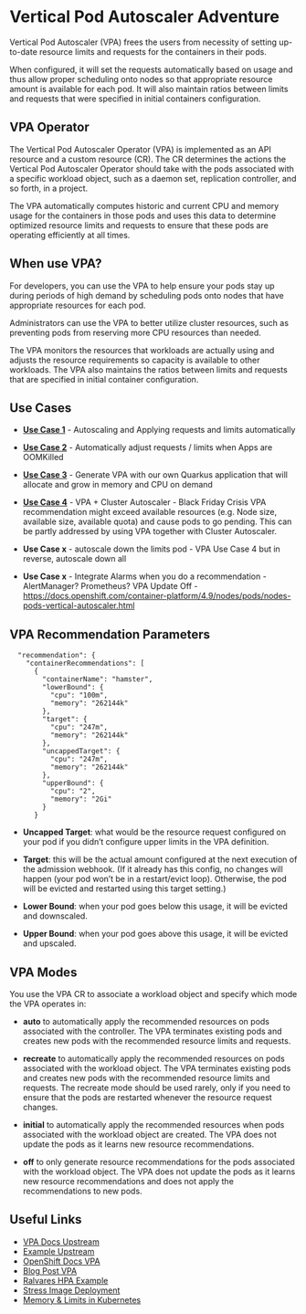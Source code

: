 # Vertical Pod Autoscaler Adventure

Vertical Pod Autoscaler (VPA) frees the users from necessity of setting up-to-date resource limits and requests for the containers in their pods.

When configured, it will set the requests automatically based on usage and thus allow proper scheduling onto nodes so that appropriate resource amount is available for each pod. It will also maintain ratios between limits and requests that were specified in initial containers configuration.

## VPA Operator

The Vertical Pod Autoscaler Operator (VPA) is implemented as an API resource and a custom resource (CR). The CR determines the actions the Vertical Pod Autoscaler Operator should take with the pods associated with a specific workload object, such as a daemon set, replication controller, and so forth, in a project.

The VPA automatically computes historic and current CPU and memory usage for the containers in those pods and uses this data to determine optimized resource limits and requests to ensure that these pods are operating efficiently at all times.

## When use VPA?

For developers, you can use the VPA to help ensure your pods stay up during periods of high demand by scheduling pods onto nodes that have appropriate resources for each pod.

Administrators can use the VPA to better utilize cluster resources, such as preventing pods from reserving more CPU resources than needed.

The VPA monitors the resources that workloads are actually using and adjusts the resource requirements so capacity is available to other workloads. The VPA also maintains the ratios between limits and requests that are specified in initial container configuration.

## Use Cases

* **[Use Case 1](https://github.com/alpha-hack-program/vpa-adventure/blob/main/use_case1.md)** - Autoscaling and Applying requests and limits automatically

* **[Use Case 2](https://github.com/alpha-hack-program/vpa-adventure/blob/main/use_case2.md)** - Automatically adjust requests / limits when Apps are OOMKilled

* **[Use Case 3](https://github.com/alpha-hack-program/vpa-adventure/tree/main/vpa-stress)** - Generate VPA with our own Quarkus application that will allocate and grow in memory and CPU on demand

* **[Use Case 4](https://github.com/alpha-hack-program/vpa-adventure/blob/main/use_case4.md)** - VPA + Cluster Autoscaler - Black Friday Crisis
VPA recommendation might exceed available resources (e.g. Node size, available size, available quota) and cause pods to go pending. This can be partly addressed by using VPA together with Cluster Autoscaler.

* **Use Case x** - autoscale down the limits pod - VPA
Use Case 4 but in reverse, autoscale down all

* **Use Case x** - Integrate Alarms when you do a recommendation - AlertManager? Prometheus?
VPA Update Off - https://docs.openshift.com/container-platform/4.9/nodes/pods/nodes-pods-vertical-autoscaler.html


## VPA Recommendation Parameters

```
  "recommendation": {
    "containerRecommendations": [
      {
        "containerName": "hamster",
        "lowerBound": {
          "cpu": "100m",
          "memory": "262144k"
        },
        "target": {
          "cpu": "247m",
          "memory": "262144k"
        },
        "uncappedTarget": {
          "cpu": "247m",
          "memory": "262144k"
        },
        "upperBound": {
          "cpu": "2",
          "memory": "2Gi"
        }
      }
```

* **Uncapped Target**: what would be the resource request configured on your pod if you didn’t configure upper limits in the VPA definition.

* **Target**: this will be the actual amount configured at the next execution of the admission webhook. (If it already has this config, no changes will happen (your pod won’t be in a restart/evict loop). Otherwise, the pod will be evicted and restarted using this target setting.)

* **Lower Bound**: when your pod goes below this usage, it will be evicted and downscaled.

* **Upper Bound**: when your pod goes above this usage, it will be evicted and upscaled.

## VPA Modes

You use the VPA CR to associate a workload object and specify which mode the VPA operates in:

* **auto** to automatically apply the recommended resources on pods associated with the controller. The VPA terminates existing pods and creates new pods with the recommended resource limits and requests.

* **recreate** to automatically apply the recommended resources on pods associated with the workload object. The VPA terminates existing pods and creates new pods with the recommended resource limits and requests. The recreate mode should be used rarely, only if you need to ensure that the pods are restarted whenever the resource request changes.

* **initial** to automatically apply the recommended resources when pods associated with the workload object are created. The VPA does not update the pods as it learns new resource recommendations.

* **off** to only generate resource recommendations for the pods associated with the workload object. The VPA does not update the pods as it learns new resource recommendations and does not apply the recommendations to new pods.


## Useful Links

* [VPA Docs Upstream](https://github.com/kubernetes/autoscaler/tree/master/vertical-pod-autoscaler)
* [Example Upstream](https://github.com/kubernetes/autoscaler/tree/master/vertical-pod-autoscaler#test-your-installation)
* [OpenShift Docs VPA](https://docs.openshift.com/container-platform/4.9/nodes/pods/nodes-pods-vertical-autoscaler.html)
* [Blog Post VPA](https://cloud.redhat.com/blog/how-full-is-my-cluster-part-4-right-sizing-pods-with-vertical-pod-autoscaler)
* [Ralvares HPA Example](https://github.com/ralvares/ocp-hpa/tree/c504b30d21596a7595fdf951737bb925d5ec04c1)
* [Stress Image Deployment](https://k8s.io/examples/pods/resource/memory-request-limit-2.yaml)
* [Memory & Limits in Kubernetes](https://kubernetes.io/docs/tasks/configure-pod-container/assign-memory-resource/#specify-a-memory-request-and-a-memory-limit)
